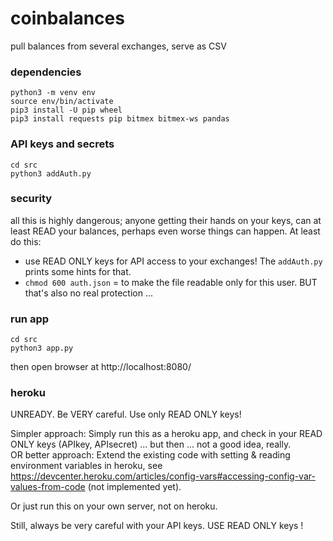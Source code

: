 # coinbalances

pull balances from several exchanges, serve as CSV

### dependencies
```
python3 -m venv env
source env/bin/activate
pip3 install -U pip wheel
pip3 install requests pip bitmex bitmex-ws pandas
```

### API keys and secrets

    cd src
    python3 addAuth.py

### security
all this is highly dangerous; anyone getting their hands on your keys, can at least READ your balances, perhaps even worse things can happen. At least do this:

* use READ ONLY keys for API access to your exchanges! The `addAuth.py` prints some hints for that.  
* `chmod 600 auth.json` = to make the file readable only for this user. BUT that's also no real protection ...
    
### run app

    cd src
    python3 app.py
    
then open browser at http://localhost:8080/



### heroku
UNREADY. Be VERY careful. Use only READ ONLY keys!

Simpler approach: Simply run this as a heroku app, and check in your READ ONLY keys (APIkey, APIsecret) ... but then ... not a good idea, really.  
OR better approach: Extend the existing code with setting & reading environment variables in heroku, see https://devcenter.heroku.com/articles/config-vars#accessing-config-var-values-from-code (not implemented yet).

Or just run this on your own server, not on heroku. 

Still, always be very careful with your API keys. USE READ ONLY keys !